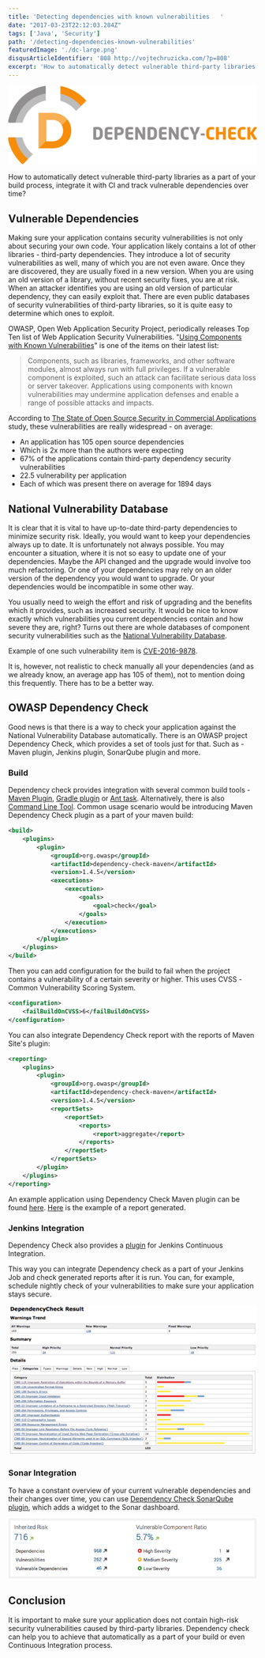 ```yaml
---
title: 'Detecting dependencies with known vulnerabilities   '
date: "2017-03-23T22:12:03.284Z"
tags: ['Java', 'Security']
path: '/detecting-dependencies-known-vulnerabilities'
featuredImage: './dc-large.png'
disqusArticleIdentifier: '808 http://vojtechruzicka.com/?p=808'
excerpt: 'How to automatically detect vulnerable third-party libraries as a part of your build process, integrate it with CI and track vulnerable dependencies over time?'
--- 
```

![detecting dependencies with known vulnerabilities](./dc-large.png)

How to automatically detect vulnerable third-party libraries as a part of your build process, integrate it with CI and track vulnerable dependencies over time?

Vulnerable Dependencies
-----------------------

Making sure your application contains security vulnerabilities is not only about securing your own code. Your application likely contains a lot of other libraries - third-party dependencies. They introduce a lot of security vulnerabilities as well, many of which you are not even aware. Once they are discovered, they are usually fixed in a new version. When you are using an old version of a library, without recent security fixes, you are at risk. When an attacker identifies you are using an old version of particular dependency, they can easily exploit that. There are even public databases of security vulnerabilities of third-party libraries, so it is quite easy to determine which ones to exploit.

OWASP, Open Web Application Security Project, periodically releases Top Ten list of Web Application Security Vulnerabilities. \"[Using Components with Known Vulnerabilities](https://www.owasp.org/index.php/Top_10_2013-A9-Using_Components_with_Known_Vulnerabilities)\" is one of the items on their latest list:

> Components, such as libraries, frameworks, and other software modules, almost always run with full privileges. If a vulnerable component is exploited, such an attack can facilitate serious data loss or server takeover. Applications using components with known vulnerabilities may undermine application defenses and enable a range of possible attacks and impacts.

According to [The State of Open Source Security in Commercial Applications](https://info.blackducksoftware.com/rs/872-OLS-526/images/OSSAReportFINAL.pdf) study, these vulnerabilities are really widespread - on average:

-   An application has 105 open source dependencies
-   Which is 2x more than the authors were expecting
-   67% of the applications contain third-party dependency security vulnerabilities
-   22.5 vulnerability per application
-   Each of which was present there on average for 1894 days

National Vulnerability Database
-------------------------------

It is clear that it is vital to have up-to-date third-party dependencies to minimize security risk. Ideally, you would want to keep your dependencies always up to date. It is unfortunately not always possible. You may encounter a situation, where it is not so easy to update one of your dependencies. Maybe the API changed and the upgrade would involve too much refactoring. Or one of your dependencies may rely on an older version of the dependency you would want to upgrade. Or your dependencies would be incompatible in some other way.

You usually need to weigh the effort and risk of upgrading and the benefits which it provides, such as increased security. It would be nice to know exactly which vulnerabilities you current dependencies contain and how severe they are, right? Turns out there are whole databases of component security vulnerabilities such as the [National Vulnerability Database](https://nvd.nist.gov/).

Example of one such vulnerability item is [CVE-2016-9878](https://web.nvd.nist.gov/view/vuln/detail?vulnId=CVE-2016-9878).

It is, however, not realistic to check manually all your dependencies (and as we already know, an average app has 105 of them), not to mention doing this frequently. There has to be a better way.

OWASP Dependency Check
----------------------

Good news is that there is a way to check your application against the National Vulnerability Database automatically. There is an OWASP project Dependency Check, which provides a set of tools just for that. Such as - Maven plugin, Jenkins plugin, SonarQube plugin and more.

### Build

Dependency check provides integration with several common build tools - [Maven Plugin](http://jeremylong.github.io/DependencyCheck/dependency-check-maven/index.html), [Gradle plugin](http://jeremylong.github.io/DependencyCheck/dependency-check-gradle/index.html) or [Ant task](http://jeremylong.github.io/DependencyCheck/dependency-check-ant/index.html). Alternatively, there is also [Command Line Tool](http://jeremylong.github.io/DependencyCheck/dependency-check-cli/index.html). Common usage scenario would be introducing Maven Dependency Check plugin as a part of your maven build:

```xml
<build>
    <plugins>
        <plugin>
            <groupId>org.owasp</groupId>
            <artifactId>dependency-check-maven</artifactId>
            <version>1.4.5</version>
            <executions>
                <execution>
                    <goals>
                        <goal>check</goal>
                    </goals>
                </execution>
            </executions>
        </plugin>
    </plugins>
</build>
```

Then you can add configuration for the build to fail when the project contains a vulnerability of a certain severity or higher. This uses CVSS -Common Vulnerability Scoring System.

```xml
<configuration>
    <failBuildOnCVSS>6</failBuildOnCVSS>
</configuration>
```

You can also integrate Dependency Check report with the reports of Maven Site\'s plugin:

```xml
<reporting>
    <plugins>
        <plugin>
            <groupId>org.owasp</groupId>
            <artifactId>dependency-check-maven</artifactId>
            <version>1.4.5</version>
            <reportSets>
                <reportSet>
                    <reports>
                        <report>aggregate</report>
                    </reports>
                </reportSet>
            </reportSets>
        </plugin>
    </plugins>
</reporting>
```

An example application using Dependency Check Maven plugin can be found [here](https://github.com/vojtechruz/dependency-check-example). [Here](http://jeremylong.github.io/DependencyCheck/general/SampleReport.html) is the example of a report generated.

### Jenkins Integration

Dependency Check also provides a [plugin](https://wiki.jenkins-ci.org/display/JENKINS/OWASP+Dependency-Check+Plugin) for Jenkins Continuous Integration.

This way you can integrate Dependency check as a part of your Jenkins Job and check generated reports after it is run. You can, for example, schedule nightly check of your vulnerabilities to make sure your application stays secure.

![dependency-check-jenkins](categories.png)

### Sonar Integration

To have a constant overview of your current vulnerable dependencies and their changes over time, you can use [Dependency Check SonarQube plugin](https://github.com/stevespringett/dependency-check-sonar-plugin), which adds a widget to the Sonar dashboard.

![dependency-check-sonar](dashboard-widget.png)

Conclusion
----------

It is important to make sure your application does not contain high-risk security vulnerabilities caused by third-party libraries. Dependency check can help you to achieve that automatically as a part of your build or even Continuous Integration process.
